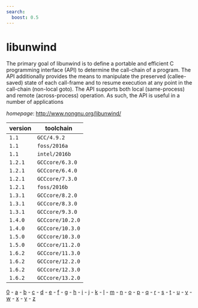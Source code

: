```yaml
---
search:
  boost: 0.5
---
```

# libunwind

The primary goal of libunwind is to define a portable and efficient C programming interface  (API) to determine the call-chain of a program. The API additionally provides the means to manipulate the  preserved (callee-saved) state of each call-frame and to resume execution at any point in the call-chain  (non-local goto). The API supports both local (same-process) and remote (across-process) operation.  As such, the API is useful in a number of applications

*homepage*: <http://www.nongnu.org/libunwind/>

version | toolchain
--------|----------
``1.1`` | ``GCC/4.9.2``
``1.1`` | ``foss/2016a``
``1.1`` | ``intel/2016b``
``1.2.1`` | ``GCCcore/6.3.0``
``1.2.1`` | ``GCCcore/6.4.0``
``1.2.1`` | ``GCCcore/7.3.0``
``1.2.1`` | ``foss/2016b``
``1.3.1`` | ``GCCcore/8.2.0``
``1.3.1`` | ``GCCcore/8.3.0``
``1.3.1`` | ``GCCcore/9.3.0``
``1.4.0`` | ``GCCcore/10.2.0``
``1.4.0`` | ``GCCcore/10.3.0``
``1.5.0`` | ``GCCcore/10.3.0``
``1.5.0`` | ``GCCcore/11.2.0``
``1.6.2`` | ``GCCcore/11.3.0``
``1.6.2`` | ``GCCcore/12.2.0``
``1.6.2`` | ``GCCcore/12.3.0``
``1.6.2`` | ``GCCcore/13.2.0``

[0](../0/index.md) - [a](../a/index.md) - [b](../b/index.md) - [c](../c/index.md) - [d](../d/index.md) - [e](../e/index.md) - [f](../f/index.md) - [g](../g/index.md) - [h](../h/index.md) - [i](../i/index.md) - [j](../j/index.md) - [k](../k/index.md) - [l](../l/index.md) - [m](../m/index.md) - [n](../n/index.md) - [o](../o/index.md) - [p](../p/index.md) - [q](../q/index.md) - [r](../r/index.md) - [s](../s/index.md) - [t](../t/index.md) - [u](../u/index.md) - [v](../v/index.md) - [w](../w/index.md) - [x](../x/index.md) - [y](../y/index.md) - [z](../z/index.md)

